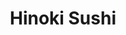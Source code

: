 ---
layout: place
title: Hinoki Sushi
permalink: /nevada/reno/hinoki-sushi.html
stateAbbr: NV
stateName: Nevada
cityName: Reno
seo:
  type: restaurant
  links: https://hinokisushi.site/
place_id: ChIJdxLnFd0_mYARJ1nMY_2QRZM
photos:
  - name: >-
      places/ChIJdxLnFd0_mYARJ1nMY_2QRZM/photos/AeeoHcL9TMsiBuTtNPswtwGTPYMBhWFZuSzDh2rLtn_a8QiZlBVNhl5GqWzv9OrsEsZR6UAXiXe3lfD4VcMmGHW20HHHwDYBLqjEXNj8t8OW2RjGeRWOuzVI2iNJATiqLiJdU7-0O9ZDHDFf6joySfueM7JWGRXaQSoRCuL0G9KJDxNR3kj2fOHEyKEDTAwAE_8Z03n9IM3catYwNkSj9AFOelxoDe2DlcbSVSs8xbPAB1FOpYP5wi2cPaeSHvs0WLKGQUh3_klmrsJ5M_uq3h7FznCmmwkki0f0eUax5fAcNmxBEQ
    widthPx: 1325
    heightPx: 993
    authorAttributions:
      - displayName: Hinoki Sushi
        uri: https://maps.google.com/maps/contrib/100022586932664988521
        photoUri: >-
          https://lh3.googleusercontent.com/a-/ALV-UjWmq3sxSyU83d3ceNz8aww0e06OnO2Nut5kRnQPfFu_-63TOQw=s100-p-k-no-mo
    flagContentUri: >-
      https://www.google.com/local/imagery/report/?cb_client=maps_api_places.places_api&image_key=!1e10!2sAF1QipOvrfjpzDGFwzC4oV2rCUWnHNWG-3rMsIM4l4ok&hl=en-US
    googleMapsUri: >-
      https://www.google.com/maps/place//data=!3m4!1e2!3m2!1sAF1QipOvrfjpzDGFwzC4oV2rCUWnHNWG-3rMsIM4l4ok!2e10!4m2!3m1!1s0x80993fdd15e71277:0x934590fd63cc5927
  - name: >-
      places/ChIJdxLnFd0_mYARJ1nMY_2QRZM/photos/AeeoHcLHIRE5rI0LeKH8NQWQtzUu_kWS2mV5qAs0eNdWF-Jf-aVpm6wz6CtHhX2ogKkYueReTYgCeBGkuo9acJnEwzIY0_sf1z-CF4K0bq12RnL8Wb8c1Ht54dALdgGf15DqiYMSqLzjlFL1W9s4BCRF1_BNAladFUauZi5XcGAk-Pb_fu8FqMmXSL0oltIRHMTrdabO9xCVlXBEMFY6eaaITIthLo0NKxgcP1stdLT6CTIZX5uE8apmByZsaTaxq7zejvGsqtd6aGBymmLtTDZtPo5r98zWn9qKkbSSJQkPc2AL8g
    widthPx: 1370
    heightPx: 1370
    authorAttributions:
      - displayName: Hinoki Sushi
        uri: https://maps.google.com/maps/contrib/100022586932664988521
        photoUri: >-
          https://lh3.googleusercontent.com/a-/ALV-UjWmq3sxSyU83d3ceNz8aww0e06OnO2Nut5kRnQPfFu_-63TOQw=s100-p-k-no-mo
    flagContentUri: >-
      https://www.google.com/local/imagery/report/?cb_client=maps_api_places.places_api&image_key=!1e10!2sAF1QipOvwrS8049FFWpikqrXzLYHgEljQoZYQ2lsVI_4&hl=en-US
    googleMapsUri: >-
      https://www.google.com/maps/place//data=!3m4!1e2!3m2!1sAF1QipOvwrS8049FFWpikqrXzLYHgEljQoZYQ2lsVI_4!2e10!4m2!3m1!1s0x80993fdd15e71277:0x934590fd63cc5927
  - name: >-
      places/ChIJdxLnFd0_mYARJ1nMY_2QRZM/photos/AeeoHcLMJfJRQrR_QREHs-wwci6sH_65UCwO4-E9ycI8C7ohQk8PVyNWeEFT439snR1vu6_fmPHk0Pc5m3_dPJN6WijTHFrpSa02z4xq5-f_a7qM4-oSFbJKysN78qUpxFVndRuCWBLcT0sjo02E2gJXo_21UIjFIb_AOkPdVyQdJ3-oTZSY91bKvUuJwHmw2ZWllmKj6bzvKxhH2-SoVISl7jTPsonEC_RlQbevJgnDAOXgaMHwBnUicOvvdY8W5e1uFAtOHXPPoMfCAxYcwgIkDGPu1sKf8qwzsdk0f4VkbkPv0zFzjALbK0AqhkyrZKSpIUHNwStSySeoWEg77fT6pqcDzLdys5wjL7_CjU-Um2Nxhv2lW5BPMO1nHNZaa-B5LaXrAslfxgU6tJflzHXcKEsGsoqFUU3IM0YhtzoxCT3NNSMOITQfrOLllvENrw
    widthPx: 3072
    heightPx: 4096
    authorAttributions:
      - displayName: Simon Guo
        uri: https://maps.google.com/maps/contrib/110777470920774743050
        photoUri: >-
          https://lh3.googleusercontent.com/a-/ALV-UjV9RJJTupbqY-ac5QhHCITIln_kSVQfD1aoLnCJv-qP0yWYqkUD=s100-p-k-no-mo
    flagContentUri: >-
      https://www.google.com/local/imagery/report/?cb_client=maps_api_places.places_api&image_key=!1e10!2sCIABIhADydERYw9PxGftm_MAA4TI&hl=en-US
    googleMapsUri: >-
      https://www.google.com/maps/place//data=!3m4!1e2!3m2!1sCIABIhADydERYw9PxGftm_MAA4TI!2e10!4m2!3m1!1s0x80993fdd15e71277:0x934590fd63cc5927
  - name: >-
      places/ChIJdxLnFd0_mYARJ1nMY_2QRZM/photos/AeeoHcL_npYLQTI52Gl6MrHRxFxNj5pWilPsKlTgSm2BLCrAQ7k9NjMGl5WHl4-yMRFLJQfXj5jHigFE8q0jsR4t_1SrSuspqdWcxvEw3UUURV-4vba0E3ht5p7ULPYcnJPwX1SslNCgw13rAKntoPeYzHCTeakMikqKnOuEMcLvg369J48U-LKRk6jdgzXKvTC0s5i9SROUer7E6g1zef1HwrnZLDzJoKIUMDWsLf1PLK6ZBJehCpq-YJsW6kVNKDyh0IhasmwwsUsEszKDR_bzG2ez69y0bJMgbRE9vOEM-WAaa18ge35OytcthRiGCF6BeysoHzw6nvNOt9nK5SmtRqw1EdFOUz1njhcZMe8nWy_MyxHlwcGNy-4pEHyMyFSDMeaQ_Q3RQQwCW5hwpvWGA6EF5tRFr7232bkwqYIK0F0
    widthPx: 3185
    heightPx: 1868
    authorAttributions:
      - displayName: Timothy Nagle
        uri: https://maps.google.com/maps/contrib/114703962609331304405
        photoUri: >-
          https://lh3.googleusercontent.com/a-/ALV-UjW3y6-hQx_7mxOOiuLZIfffgLnjL7HPluqc58jtYg8CBITSHJds=s100-p-k-no-mo
    flagContentUri: >-
      https://www.google.com/local/imagery/report/?cb_client=maps_api_places.places_api&image_key=!1e10!2sCIHM0ogKEICAgIDn-b3xPw&hl=en-US
    googleMapsUri: >-
      https://www.google.com/maps/place//data=!3m4!1e2!3m2!1sCIHM0ogKEICAgIDn-b3xPw!2e10!4m2!3m1!1s0x80993fdd15e71277:0x934590fd63cc5927
  - name: >-
      places/ChIJdxLnFd0_mYARJ1nMY_2QRZM/photos/AeeoHcLXOJOrCXGTkwlaf0EyFmVDmBgql14mT__YJZ4ceoMZ5z9rGlAmzf-KIdnyB3Z02osYS6Lfd_MCwX9csQKQElPyQAybEpmP0NHr6C-QyENMnzKMEzWLj0GN_wdlDv4b9R0NNrfRJ187WxTINp7WSZFA-J9kxPyOJ72yhPLPWEE2glZz5MP68K4PM-M_s7EkzMUcblb88zXQeCGcTUf1Dgp_WTa3acZdXQ9U9P9rC6xcK19i-hZbjdLe3ZrzQMkNRtc7-gT_0acAlwyxtRY_GU5OP2iFa9JFmX-IxUD_k1RFYOT85cY6_aK9JNqypeMnqQPPH75HzqS97cOlas9WBMBG861Lpst6y9fPbHcxIJuHTyf0z79aljTdXJa5sdPuAWaSNQXvh6MCLidmid6TJPcMvAbpy7ZYSPo6NwmR4f6AzpMi3Xuk09WKQ2L15gnA
    widthPx: 4032
    heightPx: 3024
    authorAttributions:
      - displayName: Austin Stanhope
        uri: https://maps.google.com/maps/contrib/108094375693065519689
        photoUri: >-
          https://lh3.googleusercontent.com/a-/ALV-UjXRfFT9sQQlaNfKCsfbXn_30MTxirRQSjZYNYCljFkvzRrLF6E=s100-p-k-no-mo
    flagContentUri: >-
      https://www.google.com/local/imagery/report/?cb_client=maps_api_places.places_api&image_key=!1e10!2sCIABIhADydERAAOrEWf3ONAABhsP&hl=en-US
    googleMapsUri: >-
      https://www.google.com/maps/place//data=!3m4!1e2!3m2!1sCIABIhADydERAAOrEWf3ONAABhsP!2e10!4m2!3m1!1s0x80993fdd15e71277:0x934590fd63cc5927
  - name: >-
      places/ChIJdxLnFd0_mYARJ1nMY_2QRZM/photos/AeeoHcJSLvy9HWWksazdVca4pYWgG9odSYZjDUl8KiLVMI_DE_yXcZ14l51oJJbYRSlKgPt1jnxk1YT9A1wgxA60BQWSVidqh8WVhCiM7lVN5uWfB_GQIC9raCYE00mDEXbgTF1XAVVUFFNbC-YMixUh4DCvVSwYXjv7YtdpHpABt2LHQ0Znxy8fEz4AkJRmw4A0d9DxLTQY2cF5FIMzr93ceNJXJftYF6O-0Ulk05CNJCWNTo0tZoRq4VaLjUkLUmlkT3rvo9h5BIMufwF8ziBlYlzwAQ7yAgsVjZnMcH19hrO6E4jOBLup3y-r56hgVCXfEDcPk-uU5I4zk01tCs_PACASomIjsazPVqMEH5ftZDU6ClNx3_-DtvRqR904Ua_BRXcNDVfW514BmyuH946Kc8WwqKtZpdfA3q1GuuhlK6ubRyw
    widthPx: 3072
    heightPx: 4080
    authorAttributions:
      - displayName: Silver Raven Haunted House
        uri: https://maps.google.com/maps/contrib/107593218501934512497
        photoUri: >-
          https://lh3.googleusercontent.com/a-/ALV-UjWJdpLhUqeG_2Kua_6JYNB57hHsosSnEY-Z3jkhHNWskLQWULAx=s100-p-k-no-mo
    flagContentUri: >-
      https://www.google.com/local/imagery/report/?cb_client=maps_api_places.places_api&image_key=!1e10!2sCIHM0ogKEICAgICDlJuHpAE&hl=en-US
    googleMapsUri: >-
      https://www.google.com/maps/place//data=!3m4!1e2!3m2!1sCIHM0ogKEICAgICDlJuHpAE!2e10!4m2!3m1!1s0x80993fdd15e71277:0x934590fd63cc5927
  - name: >-
      places/ChIJdxLnFd0_mYARJ1nMY_2QRZM/photos/AeeoHcJ9pMNzlOgDIhr4nm9otYMBA0yYNmpYvYXA7X4MSalEEXjGpwtWW4Ab4Q8PZ77sbEyIGvvuPbAsP_cUF3hx-YhNWkoMZxJF0jGHrsUDwkkI6EBp8-VhnolqTws9ezahDQiV_hYaV5ZjxupralLE5blc_lS0Uywzx7PAilds1i8I9Eubx4590Lh5f--DO_pSgg6Cpmf6Oj9k3slY6DifaJNuyxrs-ejMZOqhtE6sNF3nj56SEwaOHzWH5KdsHKubytBV9gH8y9-ka5ySjjCDr8gZXAk3-7eVU2w9ibiu6N3lmEO3RfpxsFt481BUz2mRAnFfY_-aXMDsvu8KYdpYqstR8euF1fcied0rRE5ibA1lVqKiiyACl4ydU6LljwWhVfsExgCwndnIYsLxnkQNp7spjAKufd66DxcECDVoQzIyPwBf
    widthPx: 3024
    heightPx: 4032
    authorAttributions:
      - displayName: Han Phan
        uri: https://maps.google.com/maps/contrib/107469132617901884901
        photoUri: >-
          https://lh3.googleusercontent.com/a-/ALV-UjUkkHM1u-K32yFq-q0ZQ7vOVl9SK0B1jYxnC7sYUKTnaswskBXp=s100-p-k-no-mo
    flagContentUri: >-
      https://www.google.com/local/imagery/report/?cb_client=maps_api_places.places_api&image_key=!1e10!2sCIHM0ogKEICAgMCI7Lmg1QE&hl=en-US
    googleMapsUri: >-
      https://www.google.com/maps/place//data=!3m4!1e2!3m2!1sCIHM0ogKEICAgMCI7Lmg1QE!2e10!4m2!3m1!1s0x80993fdd15e71277:0x934590fd63cc5927
  - name: >-
      places/ChIJdxLnFd0_mYARJ1nMY_2QRZM/photos/AeeoHcIlrGfYjJUR81jBv4ZsnMmybp9RxqtnK652pR2NGV90UCqaoSEoXY3rILMGukvyiDl9Zr9WhjAxX51gig0v-iNdKOe_7n2E0ir59tZIzx0A_DDqaaqJ5XGUMPYOqf5bmAIhla0G611_mtSf9kegXxzU-w6qnYfwmb3_1c4kiMVtpEdzLOCKN7g8jqSo7M4LfhR6hbOQiHnfzIefpiPGgbXatDgB8KmI0gf-x-qvOhUEYT0nZR8GsEmz92xh0rz15OO1--lnXSSig-YIyMQiKkfEu9xLxO1XELYr54Cty1LZzq8pDlLSFt8lkhemc1eyr03_3lAtf38L59zIwS1qMCLx62huDOySKJpy4wBa9cwDexVsswuhm9Sg7QvageR11uSkFJryRvzDk0IkMhxf-fli1gISVS6x7kaPm4BHMQLTyw
    widthPx: 4032
    heightPx: 3024
    authorAttributions:
      - displayName: Ricardo Oliva
        uri: https://maps.google.com/maps/contrib/112463458331164930393
        photoUri: >-
          https://lh3.googleusercontent.com/a-/ALV-UjXLSYJxiJBjyRfvi-bJhnoEiFEt-hxtAIHFjSbpouRZWNkXKFsdLg=s100-p-k-no-mo
    flagContentUri: >-
      https://www.google.com/local/imagery/report/?cb_client=maps_api_places.places_api&image_key=!1e10!2sCIHM0ogKEICAgIC3poOFUg&hl=en-US
    googleMapsUri: >-
      https://www.google.com/maps/place//data=!3m4!1e2!3m2!1sCIHM0ogKEICAgIC3poOFUg!2e10!4m2!3m1!1s0x80993fdd15e71277:0x934590fd63cc5927
  - name: >-
      places/ChIJdxLnFd0_mYARJ1nMY_2QRZM/photos/AeeoHcJKLmhLRO21OJBgk_yvODIvMJPVb7bvgnHkpiUSNTYhY_CI49mcYHNTqPJaXmJLwA1jAf1DV4Q_kGTGDVW9dEbuyxEtOT-tgsl_ikhouUY2RCsV4wJge2UZK0vjeArt6WNeg36OygIze9Vy2X7AhkGlhIEFgfJT0qi0cFgcfNTXLGLXS9SUsL88GWaxgAZhlm7-6DXaNIQUekSfNq66eLmekDTT6Su2H5rN9Bk-pxSgxMPeKXU5ERzEc2p2d276uVno4FNgT2ODZa_bByO8eJm8uHSwV0W5GWBLaCR8vKliShU7QCqkiKVed-8Dom9YGIcTiTgsHobCaOo-urhyVxOc8vq2Bo-2n0X4_TsTXvoQtlefTFciwRP3Kzmq-IimDYuJ4DPnWC67F15vrLBmW23vX6iIgkEor64G3kbrCFPk8Q
    widthPx: 4096
    heightPx: 3072
    authorAttributions:
      - displayName: Simon Guo
        uri: https://maps.google.com/maps/contrib/110777470920774743050
        photoUri: >-
          https://lh3.googleusercontent.com/a-/ALV-UjV9RJJTupbqY-ac5QhHCITIln_kSVQfD1aoLnCJv-qP0yWYqkUD=s100-p-k-no-mo
    flagContentUri: >-
      https://www.google.com/local/imagery/report/?cb_client=maps_api_places.places_api&image_key=!1e10!2sCIHM0ogKEICAgICPqfmdXA&hl=en-US
    googleMapsUri: >-
      https://www.google.com/maps/place//data=!3m4!1e2!3m2!1sCIHM0ogKEICAgICPqfmdXA!2e10!4m2!3m1!1s0x80993fdd15e71277:0x934590fd63cc5927
  - name: >-
      places/ChIJdxLnFd0_mYARJ1nMY_2QRZM/photos/AeeoHcIrjzFIwymgo5OYYPgRzwWL_wyT7SgSq_wTLo1G3uMrVrA4D50WGmwnOAb-DHr7GYHzSc13eRgalQlVNvDMBqh6mI2RHwv7uHQlNqfffCYYEg3xmxNYdEACdgnh8fNswpWoCDuAN6PCHQkJPGEKvcgOj8l0qmgMbu-l5SHklLlqrejfovEHmV1_95y0JYge4Z5fZt4FxeNwBLtI_MQXrX3tSCNW6Eplo61X0ovjF7OyOjAG2alCYqEOfA09LUaV4nlIKBxBF46_4wAdt7EtXD6Rfscj3d_JpqPc9n33HpqfxxCH-osHUawQtclhKGvgtcsFjXhkcji81dJpEWY0euhzPvZNOKClJQ72xVPY3mc-pAKB0jp3SWmDrkxEjlJ-9Ka_eYckHkjQ9P_g2LllSmVHJugj0FD2PvZOdHk1sX6shg
    widthPx: 3072
    heightPx: 4080
    authorAttributions:
      - displayName: Silver Raven Haunted House
        uri: https://maps.google.com/maps/contrib/107593218501934512497
        photoUri: >-
          https://lh3.googleusercontent.com/a-/ALV-UjWJdpLhUqeG_2Kua_6JYNB57hHsosSnEY-Z3jkhHNWskLQWULAx=s100-p-k-no-mo
    flagContentUri: >-
      https://www.google.com/local/imagery/report/?cb_client=maps_api_places.places_api&image_key=!1e10!2sCIHM0ogKEICAgICDlOftBA&hl=en-US
    googleMapsUri: >-
      https://www.google.com/maps/place//data=!3m4!1e2!3m2!1sCIHM0ogKEICAgICDlOftBA!2e10!4m2!3m1!1s0x80993fdd15e71277:0x934590fd63cc5927
address: '5270 Longley Ln #110, Reno, NV 89511, USA'
street: '5270 Longley Ln #110'
city: Reno
state: NV
zip: '89511'
country: USA
neighborhood: null
latitude: '39.473068'
longitude: '-119.763988'
accessibility_options:
  wheelchairAccessibleParking: true
  wheelchairAccessibleEntrance: true
  wheelchairAccessibleRestroom: true
  wheelchairAccessibleSeating: true
business_status: OPERATIONAL
name: Hinoki Sushi
google_maps_links:
  directionsUri: >-
    https://www.google.com/maps/dir//''/data=!4m7!4m6!1m1!4e2!1m2!1m1!1s0x80993fdd15e71277:0x934590fd63cc5927!3e0
  placeUri: https://maps.google.com/?cid=10612047514943904039
  writeAReviewUri: >-
    https://www.google.com/maps/place//data=!4m3!3m2!1s0x80993fdd15e71277:0x934590fd63cc5927!12e1
  reviewsUri: >-
    https://www.google.com/maps/place//data=!4m4!3m3!1s0x80993fdd15e71277:0x934590fd63cc5927!9m1!1b1
  photosUri: >-
    https://www.google.com/maps/place//data=!4m3!3m2!1s0x80993fdd15e71277:0x934590fd63cc5927!10e5
primary_type: Sushi Restaurant
opening_hours:
  regular: null
  current: null
secondary_opening_hours:
  regular:
    weekdayDescriptions: null
    type: null
  current:
    weekdayDescriptions: null
    type: null
phone: (775) 409-4994
price_level: PRICE_LEVEL_MODERATE
price_range: $20 &ndash; $30
rating: '4.5'
rating_count: 0
website: https://hinokisushi.site/
description: >-
  Discover Hinoki Sushi in Reno, NV$$$Hinoki Sushi in Reno, NV, stands out as a
  casual destination for enjoying fresh sushi and Japanese-inspired dishes,
  perfect for those seeking flavorful options in a welcoming setting. This spot
  offers an all-you-can-eat experience with a variety of plates, complemented by
  selections of beer and wine, making it ideal for relaxed meals with friends or
  family. Accessibility features like wheelchair-friendly parking and entrances
  ensure everyone can enjoy the vibrant atmosphere and thoughtful menu details.
  The restaurant's focus on quality ingredients and simple yet inviting ambiance
  adds to its appeal for sushi enthusiasts exploring local Japanese places.
  Whether you're in the mood for top-rated rolls or a casual bite, this location
  delivers a satisfying dining option that captures the essence of authentic
  flavors.
generative_summary: >-
  Discover Hinoki Sushi in Reno, NV$$$Hinoki Sushi in Reno, NV, stands out as a
  casual destination for enjoying fresh sushi and Japanese-inspired dishes,
  perfect for those seeking flavorful options in a welcoming setting. This spot
  offers an all-you-can-eat experience with a variety of plates, complemented by
  selections of beer and wine, making it ideal for relaxed meals with friends or
  family. Accessibility features like wheelchair-friendly parking and entrances
  ensure everyone can enjoy the vibrant atmosphere and thoughtful menu details.
  The restaurant's focus on quality ingredients and simple yet inviting ambiance
  adds to its appeal for sushi enthusiasts exploring local Japanese places.
  Whether you're in the mood for top-rated rolls or a casual bite, this location
  delivers a satisfying dining option that captures the essence of authentic
  flavors.
generative_disclosure: Summarized by AI using the Grok-3-Mini model.
reviews:
  - name: >-
      places/ChIJdxLnFd0_mYARJ1nMY_2QRZM/reviews/ChdDSUhNMG9nS0VJQ0FnTUNJN0xtZy1RRRAB
    relativePublishTimeDescription: a week ago
    rating: 3
    text:
      text: >-
        The lights inside was very di and there wasn’t any music (turned it on
        later). The vibe was missing. I didn’t taste the freshness of the nigiri
        sushi like other places, including the rice. For the price, it was quite
        alright. On the other side, the service was great
      languageCode: en
    originalText:
      text: >-
        The lights inside was very di and there wasn’t any music (turned it on
        later). The vibe was missing. I didn’t taste the freshness of the nigiri
        sushi like other places, including the rice. For the price, it was quite
        alright. On the other side, the service was great
      languageCode: en
    authorAttribution:
      displayName: Hanny Phanny
      uri: https://www.google.com/maps/contrib/107469132617901884901/reviews
      photoUri: >-
        https://lh3.googleusercontent.com/a-/ALV-UjUkkHM1u-K32yFq-q0ZQ7vOVl9SK0B1jYxnC7sYUKTnaswskBXp=s128-c0x00000000-cc-rp-mo-ba5
    publishTime: '2025-03-31T02:53:26.442833Z'
    flagContentUri: >-
      https://www.google.com/local/review/rap/report?postId=ChdDSUhNMG9nS0VJQ0FnTUNJN0xtZy1RRRAB&d=17924085&t=1
    googleMapsUri: >-
      https://www.google.com/maps/reviews/data=!4m6!14m5!1m4!2m3!1sChdDSUhNMG9nS0VJQ0FnTUNJN0xtZy1RRRAB!2m1!1s0x80993fdd15e71277:0x934590fd63cc5927
  - name: >-
      places/ChIJdxLnFd0_mYARJ1nMY_2QRZM/reviews/ChZDSUhNMG9nS0VJQ0FnSURuLWIzeEh3EAE
    relativePublishTimeDescription: 6 months ago
    rating: 5
    text:
      text: >-
        The service was excellent. Very friendly and helpful. Sushi was very
        good rolled nice, and very pleasant presentation. Will have to come back
        and try some other rolls.
      languageCode: en
    originalText:
      text: >-
        The service was excellent. Very friendly and helpful. Sushi was very
        good rolled nice, and very pleasant presentation. Will have to come back
        and try some other rolls.
      languageCode: en
    authorAttribution:
      displayName: Timothy Nagle
      uri: https://www.google.com/maps/contrib/114703962609331304405/reviews
      photoUri: >-
        https://lh3.googleusercontent.com/a-/ALV-UjW3y6-hQx_7mxOOiuLZIfffgLnjL7HPluqc58jtYg8CBITSHJds=s128-c0x00000000-cc-rp-mo-ba3
    publishTime: '2024-10-07T18:34:58.237240Z'
    flagContentUri: >-
      https://www.google.com/local/review/rap/report?postId=ChZDSUhNMG9nS0VJQ0FnSURuLWIzeEh3EAE&d=17924085&t=1
    googleMapsUri: >-
      https://www.google.com/maps/reviews/data=!4m6!14m5!1m4!2m3!1sChZDSUhNMG9nS0VJQ0FnSURuLWIzeEh3EAE!2m1!1s0x80993fdd15e71277:0x934590fd63cc5927
  - name: >-
      places/ChIJdxLnFd0_mYARJ1nMY_2QRZM/reviews/ChdDSUhNMG9nS0VJQ0FnSUM3djVXRm13RRAB
    relativePublishTimeDescription: 7 months ago
    rating: 5
    text:
      text: >-
        My mom and I came here during opening hour and it was one of the best
        dining experiences we’ve ever had. It was a pleasure being served by our
        waitress Coral, she was quick to care for our needs and very polite.
        Food is of excellent quality, no surprise because the cooks are some of
        the best in the whole area. I will be coming here again sometime in the
        near future!


        The Mermaid is my favorite, I highly reccommend it.
      languageCode: en
    originalText:
      text: >-
        My mom and I came here during opening hour and it was one of the best
        dining experiences we’ve ever had. It was a pleasure being served by our
        waitress Coral, she was quick to care for our needs and very polite.
        Food is of excellent quality, no surprise because the cooks are some of
        the best in the whole area. I will be coming here again sometime in the
        near future!


        The Mermaid is my favorite, I highly reccommend it.
      languageCode: en
    authorAttribution:
      displayName: Zuzu
      uri: https://www.google.com/maps/contrib/104090988277724382789/reviews
      photoUri: >-
        https://lh3.googleusercontent.com/a-/ALV-UjWOXrfOjSEAmg7edGNh7uGi14t35PYJMI6SC65W2acOmdLzneE8=s128-c0x00000000-cc-rp-mo
    publishTime: '2024-08-19T18:49:45.356978Z'
    flagContentUri: >-
      https://www.google.com/local/review/rap/report?postId=ChdDSUhNMG9nS0VJQ0FnSUM3djVXRm13RRAB&d=17924085&t=1
    googleMapsUri: >-
      https://www.google.com/maps/reviews/data=!4m6!14m5!1m4!2m3!1sChdDSUhNMG9nS0VJQ0FnSUM3djVXRm13RRAB!2m1!1s0x80993fdd15e71277:0x934590fd63cc5927
  - name: >-
      places/ChIJdxLnFd0_mYARJ1nMY_2QRZM/reviews/ChZDSUhNMG9nS0VJQ0FnSUNMdDV6WGZBEAE
    relativePublishTimeDescription: 9 months ago
    rating: 5
    text:
      text: >-
        We went in for lunch on Saturday. They were not busy. It was wonderful.
        Great survice and great sushi. Love the flavors here. We sat at the bar.
        Had all you could eat. Yum 😋
      languageCode: en
    originalText:
      text: >-
        We went in for lunch on Saturday. They were not busy. It was wonderful.
        Great survice and great sushi. Love the flavors here. We sat at the bar.
        Had all you could eat. Yum 😋
      languageCode: en
    authorAttribution:
      displayName: Cathy Tirona
      uri: https://www.google.com/maps/contrib/113920929428371578524/reviews
      photoUri: >-
        https://lh3.googleusercontent.com/a-/ALV-UjWfFRuDoD1fEvywTS3hSAFmCVGk9nPU4ZPmgqD_Yc6-suXaxUvi0Q=s128-c0x00000000-cc-rp-mo-ba4
    publishTime: '2024-06-23T22:21:00.581448Z'
    flagContentUri: >-
      https://www.google.com/local/review/rap/report?postId=ChZDSUhNMG9nS0VJQ0FnSUNMdDV6WGZBEAE&d=17924085&t=1
    googleMapsUri: >-
      https://www.google.com/maps/reviews/data=!4m6!14m5!1m4!2m3!1sChZDSUhNMG9nS0VJQ0FnSUNMdDV6WGZBEAE!2m1!1s0x80993fdd15e71277:0x934590fd63cc5927
  - name: >-
      places/ChIJdxLnFd0_mYARJ1nMY_2QRZM/reviews/ChdDSUhNMG9nS0VJQ0FnTUNnbWQ3VnBnRRAB
    relativePublishTimeDescription: a month ago
    rating: 5
    text:
      text: >-
        Love this spot. Simple, with a focus on the food. Oscar at the bar made
        it a great night. We gave him a large order. Despite a busy night, he
        put a first round of nigiri in front of us in 
      languageCode: en
    originalText:
      text: >-
        Love this spot. Simple, with a focus on the food. Oscar at the bar made
        it a great night. We gave him a large order. Despite a busy night, he
        put a first round of nigiri in front of us in 
      languageCode: en
    authorAttribution:
      displayName: Greg Horvath
      uri: https://www.google.com/maps/contrib/108446085721531980623/reviews
      photoUri: >-
        https://lh3.googleusercontent.com/a-/ALV-UjV0YGPx_mpq-pTwfe7bFwjvAmaGb0SvDNYjtTRayM_AXzBR2CTS=s128-c0x00000000-cc-rp-mo
    publishTime: '2025-02-18T20:10:08.557246Z'
    flagContentUri: >-
      https://www.google.com/local/review/rap/report?postId=ChdDSUhNMG9nS0VJQ0FnTUNnbWQ3VnBnRRAB&d=17924085&t=1
    googleMapsUri: >-
      https://www.google.com/maps/reviews/data=!4m6!14m5!1m4!2m3!1sChdDSUhNMG9nS0VJQ0FnTUNnbWQ3VnBnRRAB!2m1!1s0x80993fdd15e71277:0x934590fd63cc5927
review_summary: >-
  What Customers Are Saying$$$Folks who've visited this sushi spot often rave
  about the friendly service and well-prepared rolls that make for a solid meal
  without breaking the bank. Many highlight the tasty flavors and nice
  presentation of the dishes, with plenty of positive nods to the
  all-you-can-eat deals that keep things exciting for groups. While a few
  mentions note room for improvement in the overall vibe, like lighting, the
  general consensus leans toward it being a reliable choice for fresh sushi
  close to home. Overall, it's clear that the attentive staff and quality food
  create a welcoming experience that's worth returning for, especially if you're
  hunting for the best sushi near me. If you're in the area, this place comes
  across as a go-to for enjoyable, honest dining that leaves most patrons
  smiling.
review_disclosure: Summarized by AI using the Grok-3-Mini model.
parking_options:
  freeParkingLot: true
  freeStreetParking: true
  valetParking: false
payment_options:
  acceptsCreditCards: true
  acceptsDebitCards: true
  acceptsCashOnly: false
  acceptsNfc: true
allow_dogs: null
curbside_pickup: null
delivery: true
dine_in: true
good_for_children: true
good_for_groups: true
good_for_sports: false
live_music: false
menu_for_children: true
outdoor_seating: false
reservable: true
restroom: true
serves_beer: true
serves_breakfast: false
serves_brunch: false
serves_cocktails: null
serves_coffee: false
serves_dinner: true
serves_dessert: true
serves_lunch: true
serves_vegetarian_food: true
serves_wine: true
takeout: true
update_category: pro
places_description: null

---